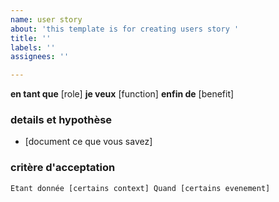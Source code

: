 ```yaml
---
name: user story
about: 'this template is for creating users story '
title: ''
labels: ''
assignees: ''

---
```


**en tant que** [role]
 **je veux** [function]
 **enfin de** [benefit]
### details et hypothèse
* [document ce que vous savez]
### critère d'acceptation
```gherkin
Etant donnée [certains context] Quand [certains evenement]

